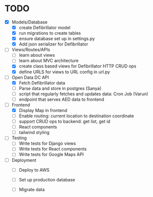 # TODO

- [x] Models/Database
  - [x] create Defibrillator model
  - [x] run migrations to create tables
  - [x] ensure database set up in settings.py
  - [x] Add json serializer for Defibrillator
- [ ] Views/Routes/APIs
  - [ ] learn about views
  - [ ] learn about MVC architecture
  - [x] create class based views for Defibrillator HTTP CRUD ops
  - [x] define URLS for views to URL config in url.py
- [ ] Open Data DC API
    - [x] Fetch Defibrillator data
    - [ ] Parse data and store in postgres (Sanya)
    - [ ] script that regularly fetches and updates data: Cron Job (Varun)
    - [ ] endpoint that serves AED data to frontend
- [ ] Frontend
    - [x] Display Map in frontend
    - [ ] Enable routing: current location to destination coordinate
    - [ ] support CRUD ops to backend: get list, get id
    - [ ] React components
    - [ ] tailwind styling
- [ ] Testing
    - [ ] Write tests for Django views
    - [ ] Write tests for React components 
    - [ ] Write tests for Google Maps API
- [ ] Deployment
    - [ ] Deploy to AWS
    - [ ] Set up production database
    - [ ] Migrate data



<!-- 
Routing Functionality:

This is important because your users will need to know how to get from their current location to the marker's location.
For this, you could use third-party services like Mapbox, Google Maps Directions API, or any other free service you may find.
Once you receive the route information from these services, you can draw the route on the MapView using the Polyline component.
Fetching Real Marker Data:

While you have hardcoded marker data right now, eventually you will need to integrate with your backend to fetch real markers.
This will involve setting up API calls, handling responses, and error scenarios.
Enhancing the InfoCard:

Make sure the InfoCard has all the necessary details your users might need.
Incorporate the button to initiate routing from the user's location to the marker. When this button is clicked, trigger the routing functionality to get and display the route.
Enhanced User Experience:

Consider adding loading indicators while fetching data or calculating routes.
Handle possible error scenarios gracefully, like if there's no internet connection, the routing service is unavailable, etc.
Maybe add features like zooming into a route, showing estimated time and distance, etc.
Optimizations and Testing:

Once all functionalities are in place, test them on various devices and screen sizes to ensure they work smoothly.
Optimize performance, especially if you notice lag when loading routes or fetching marker data.
Additional Features (if desired):

Turn-by-turn navigation.
User reviews or ratings for locations.
Search functionality to find places.




Create an endpoint to serve AED data: Once your database is populated with AED data, you'll need to create endpoints in your Django app to serve this data to the frontend.

Set up Google Maps API in your frontend: You'll need to include the Google Maps JavaScript API in your frontend to display maps and routes.

Display AEDs on a map: Using data from your backend and the Google Maps API, display the locations of the AEDs on a map.

Create route to nearest AED: Implement functionality to find the nearest AED to a user's location and display a route on the map.



Test your application: Write tests for your Django views and your React components to make sure everything is working as expected.

Deploy your application: Once everything is working locally, you can deploy your application. You might choose to use AWS, Heroku, or another hosting platform. Remember to set up your production database and migrate your data.

Future Functions:

Allow users to add new AEDs: Create a form in your frontend to add new AEDs, and an endpoint in your backend to receive and store this data.

User authentication and authorization (Optional): If you want to restrict access or editing rights to certain users, you could implement a system for user registration and login. Django has built-in tools to help with this.

Create project plan: breakdown structure, timeline, buffers, etc. 







-->
